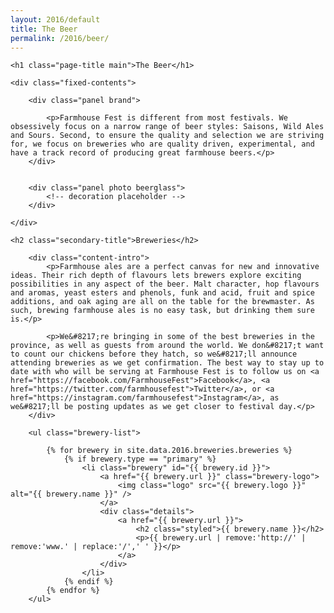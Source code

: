 ```yaml
---
layout: 2016/default
title: The Beer
permalink: /2016/beer/
---
```



<div class="page-intro">

	<h1 class="page-title main">The Beer</h1>

</div>



<div class="panel-container two-up">

	<div class="fixed-contents">

		<div class="panel brand">

		    <p>Farmhouse Fest is different from most festivals. We obsessively focus on a narrow range of beer styles: Saisons, Wild Ales and Sours. Second, to ensure the quality and selection we are striving for, we focus on breweries who are quality driven, experimental, and have a track record of producing great farmhouse beers.</p>
		</div>


		<div class="panel photo beerglass">
			<!-- decoration placeholder -->
		</div>

	</div>

</div>


<div class="content-container">

	<h2 class="secondary-title">Breweries</h2>

		<div class="content-intro">
			<p>Farmhouse ales are a perfect canvas for new and innovative ideas. Their rich depth of flavours lets brewers explore exciting possibilities in any aspect of the beer. Malt character, hop flavours and aromas, yeast esters and phenols, funk and acid, fruit and spice additions, and oak aging are all on the table for the brewmaster. As such, brewing farmhouse ales is no easy task, but drinking them sure is.</p>

			<p>We&#8217;re bringing in some of the best breweries in the province, as well as guests from around the world. We don&#8217;t want to count our chickens before they hatch, so we&#8217;ll announce attending breweries as we get confirmation. The best way to stay up to date with who will be serving at Farmhouse Fest is to follow us on <a href="https://facebook.com/FarmhouseFest">Facebook</a>, <a href="https://twitter.com/farmhousefest">Twitter</a>, or <a href="https://instagram.com/farmhousefest">Instagram</a>, as we&#8217;ll be posting updates as we get closer to festival day.</p>
		</div>

		<ul class="brewery-list">

			{% for brewery in site.data.2016.breweries.breweries %}
				{% if brewery.type == "primary" %}
					<li class="brewery" id="{{ brewery.id }}">
						<a href="{{ brewery.url }}" class="brewery-logo">
							<img class="logo" src="{{ brewery.logo }}" alt="{{ brewery.name }}" />
						</a>
						<div class="details">
							<a href="{{ brewery.url }}">
								<h2 class="styled">{{ brewery.name }}</h2>
								<p>{{ brewery.url | remove:'http://' | remove:'www.' | replace:'/',' ' }}</p>
							</a>
						</div>
					</li>
				{% endif %}
			{% endfor %}
		</ul>

</div>